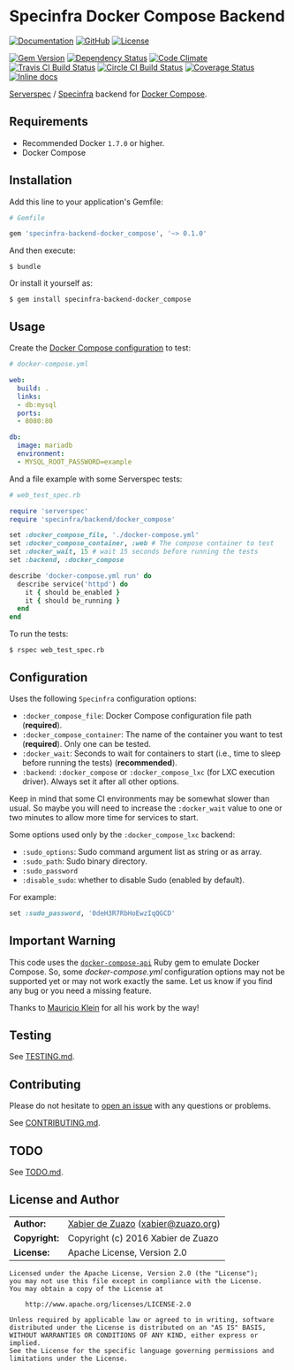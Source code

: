 # Specinfra Docker Compose Backend
[![Documentation](http://img.shields.io/badge/docs-rdoc.info-blue.svg?style=flat)](http://www.rubydoc.info/gems/specinfra-backend-docker_compose)
[![GitHub](http://img.shields.io/badge/github-zuazo/specinfra-backend-docker_compose-blue.svg?style=flat)](https://github.com/zuazo/specinfra-backend-docker_compose)
[![License](https://img.shields.io/github/license/zuazo/specinfra-backend-docker_compose.svg?style=flat)](#license-and-author)

[![Gem Version](https://badge.fury.io/rb/specinfra-backend-docker_compose.svg)](https://rubygems.org/gems/specinfra-backend-docker_compose)
[![Dependency Status](http://img.shields.io/gemnasium/zuazo/specinfra-backend-docker_compose.svg?style=flat)](https://gemnasium.com/zuazo/specinfra-backend-docker_compose)
[![Code Climate](http://img.shields.io/codeclimate/github/zuazo/specinfra-backend-docker_compose.svg?style=flat)](https://codeclimate.com/github/zuazo/specinfra-backend-docker_compose)
[![Travis CI Build Status](http://img.shields.io/travis/zuazo/specinfra-backend-docker_compose.svg?style=flat)](https://travis-ci.org/zuazo/specinfra-backend-docker_compose)
[![Circle CI Build Status](https://circleci.com/gh/zuazo/specinfra-backend-docker_compose/tree/master.svg?style=shield)](https://circleci.com/gh/zuazo/specinfra-backend-docker_compose/tree/master)
[![Coverage Status](http://img.shields.io/coveralls/zuazo/specinfra-backend-docker_compose.svg?style=flat)](https://coveralls.io/r/zuazo/specinfra-backend-docker_compose?branch=master)
[![Inline docs](http://inch-ci.org/github/zuazo/specinfra-backend-docker_compose.svg?branch=master&style=flat)](http://inch-ci.org/github/zuazo/specinfra-backend-docker_compose)

[Serverspec](http://serverspec.org/) / [Specinfra](https://github.com/mizzy/specinfra) backend for [Docker Compose](https://docs.docker.com/compose/).

## Requirements

* Recommended Docker `1.7.0` or higher.
* Docker Compose

## Installation

Add this line to your application's Gemfile:

```ruby
# Gemfile

gem 'specinfra-backend-docker_compose', '~> 0.1.0'
```

And then execute:

    $ bundle

Or install it yourself as:

    $ gem install specinfra-backend-docker_compose

## Usage

Create the [Docker Compose configuration](https://docs.docker.com/v1.8/compose/yml/) to test:

```yaml
# docker-compose.yml

web:
  build: .
  links:
  - db:mysql
  ports:
  - 8080:80

db:
  image: mariadb
  environment:
  - MYSQL_ROOT_PASSWORD=example
```

And a file example with some Serverspec tests:

```ruby
# web_test_spec.rb

require 'serverspec'
require 'specinfra/backend/docker_compose'

set :docker_compose_file, './docker-compose.yml'
set :docker_compose_container, :web # The compose container to test
set :docker_wait, 15 # wait 15 seconds before running the tests
set :backend, :docker_compose

describe 'docker-compose.yml run' do
  describe service('httpd') do
    it { should be_enabled }
    it { should be_running }
  end
end
```

To run the tests:

    $ rspec web_test_spec.rb

## Configuration

Uses the following `Specinfra` configuration options:

- `:docker_compose_file`: Docker Compose configuration file path (**required**).
- `:docker_compose_container`: The name of the container you want to test (**required**). Only one can be tested.
- `:docker_wait`: Seconds to wait for containers to start (i.e., time to sleep before running the tests) (**recommended**).
- `:backend`: `:docker_compose` or `:docker_compose_lxc` (for LXC execution driver). Always set it after all other options.

Keep in mind that some CI environments may be somewhat slower than usual. So maybe you will need to increase the `:docker_wait` value to one or two minutes to allow more time for services to start.

Some options used only by the `:docker_compose_lxc` backend:

- `:sudo_options`: Sudo command argument list as string or as array.
- `:sudo_path`: Sudo binary directory.
- `:sudo_password`
- `:disable_sudo`: whether to disable Sudo (enabled by default).

For example:

```ruby
set :sudo_password, '0deH3R7RbHoEwzIqQGCD'
```

## Important Warning

This code uses the [`docker-compose-api`](https://rubygems.org/gems/docker-compose-api) Ruby gem to emulate Docker Compose. So, some *docker-compose.yml* configuration options may not be supported yet or may not work exactly the same. Let us know if you find any bug or you need a missing feature.

Thanks to [Mauricio Klein](https://github.com/mauricioklein) for all his work by the way!

## Testing

See [TESTING.md](https://github.com/zuazo/specinfra-backend-docker_compose/blob/master/TESTING.md).

## Contributing

Please do not hesitate to [open an issue](https://github.com/zuazo/specinfra-backend-docker_compose/issues/new) with any questions or problems.

See [CONTRIBUTING.md](https://github.com/zuazo/specinfra-backend-docker_compose/blob/master/CONTRIBUTING.md).

## TODO

See [TODO.md](https://github.com/zuazo/specinfra-backend-docker_compose/blob/master/TODO.md).

## License and Author

|                      |                                          |
|:---------------------|:-----------------------------------------|
| **Author:**          | [Xabier de Zuazo](https://github.com/zuazo) (<xabier@zuazo.org>)
| **Copyright:**       | Copyright (c) 2016 Xabier de Zuazo
| **License:**         | Apache License, Version 2.0

    Licensed under the Apache License, Version 2.0 (the "License");
    you may not use this file except in compliance with the License.
    You may obtain a copy of the License at
    
        http://www.apache.org/licenses/LICENSE-2.0
    
    Unless required by applicable law or agreed to in writing, software
    distributed under the License is distributed on an "AS IS" BASIS,
    WITHOUT WARRANTIES OR CONDITIONS OF ANY KIND, either express or implied.
    See the License for the specific language governing permissions and
    limitations under the License.
